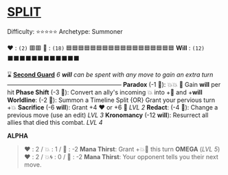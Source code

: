 # [**__SPLIT__**](<https://youtu.be/tLnea_nab4Y?si=847opF8HCkON49Nf>)
Difficulty: ⭐⭐⭐⭐⭐
Archetype: Summoner

❤️ : `(2)`   🟥🟥
🔷 : `(18)` 🟦🟦🟦🟦🟦🟦🟦🟦🟦🟦🟦🟦🟦🟦🟦🟦🟦🟦
__Will__ : `(12)` ⬛⬛⬛⬛⬛⬛⬛⬛⬛⬛⬛⬛

⌛ [**Second Guard**](https://cdn.discordapp.com/attachments/1056365502101979146/1168685658697642086/split.jpg?ex=6552aa56&is=65403556&hm=b10ee033f0868523d5cabd3d397b2aad817dbb7ce0f23c494989256697fd74b0&) 
*6 __will__ can be spent with any move to gain an extra turn*
———————————————————
**Paradox** (-1 🔷): 💥💥 🔀 Gain __will__ per hit
**Phase Shift** (-3 🔷): Convert an ally's incoming 💥 into +🔷 and +__will__
**Worldline**: (-2 🔷): Summon a Timeline Split {OR} Grant your pervious turn +💥
**Sacrifice** (-6 __will__): Grant +4 ❤️ or +6 🔷 *LVL 2*
**Redact**: (-4 🔷): Change a previous move (use an edit) *LVL 3*
**Kronomancy** (-12 __will__): Resurrect all allies that died this combat. *LVL 4*

**__ALPHA__** 
> ﻿:heart:﻿﻿ : 2 / :boom:﻿﻿﻿ : 1 / 🔷﻿﻿ ﻿: -2
> **Mana Thirst**: Grant +💥🚫 this turn
**__OMEGA__** (*LVL 5*)
> ﻿:heart:﻿﻿ : 2 / :boom:🌀﻿﻿﻿ : 0 / 🔷﻿﻿ ﻿: -2
> **Mana Thirst**: Your opponent tells you their next move.
